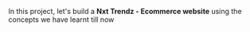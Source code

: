In this project, let's build a **Nxt Trendz - Ecommerce website** using the concepts we have learnt till now
